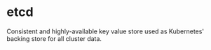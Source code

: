 # etcd

Consistent and highly-available key value store used as Kubernetes' backing store for all cluster data.